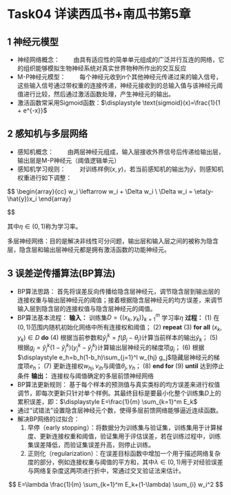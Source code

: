# Task04 详读西瓜书+南瓜书第5章

## 1 神经元模型

- 神经网络概念：
  &emsp;&emsp;由具有适应性的简单单元组成的广泛并行互连的网络，它的组织能够模拟生物神经系统对真实世界物种所作出的交互反应
- M-P神经元模型：
  &emsp;&emsp;每个神经元收到$n$个其他神经元传递过来的输入信号，这些输入信号通过带权重的连接传递，神经元接收到的总输入值与该神经元阈值进行比较，然后通过激活函数处理，产生神经元的输出。
- 激活函数常采用Sigmoid函数：$\displaystyle \text{sigmoid}(x)=\frac{1}{1 + e^{-x}}$

## 2 感知机与多层网络

- 感知机概念：
  &emsp;&emsp;由两层神经元组成，输入层接收外界信号后传递给输出层，输出层是M-P神经元（阈值逻辑单元）
- 感知机学习规则：
  &emsp;&emsp;对训练样例$(x,y)$，若当前感知机的输出为$\hat{y}$，则感知机权重进行如下调整：

$$
\begin{array}{cc}
 w_i \leftarrow  w_i + \Delta w_i \\
 \Delta w_i = \eta(y-\hat{y})x_i
 \end{array}

$$

其中$\eta \in (0,1)$称为学习率。

多层神经网络：目的是解决非线性可分问题，输出层和输入层之间的被称为隐含层，隐含层和输出层神经元都是拥有激活函数的功能神经元。

## 3 误差逆传播算法(BP算法)

- BP算法思路：
  首先将误差反向传播给隐含层神经元，调节隐含层到输出层的连接权重与输出层神经元的阈值；接着根据隐含层神经元的均方误差，来调节输入层到隐含层的连接权值与隐含层神经元的阈值。
- BP算法基本流程：
  **输入：** 训练集$D=\{(x_k,y_k)\}_{k=1}^m$
  学习率$\eta$
  **过程：**
  (1) 在$(0,1)$范围内随机初始化网络中所有连接权和阈值；
  (2) **repeat**
  (3) **for all** $(x_k,y_k) \in D$ **do**
  (4) 根据当前参数和$\hat{y}_j^k = f(\beta_j-\theta_j)$计算当前样本的输出$\hat{y}_k$；
  (5) 根据$g_j= \hat{y}_j^k (1-\hat{y}_j^k )(y_j^k-\hat{y}_j^k)$计算输出层神经元的梯度项$g_j$；
  (6) 根据$\displaystyle e_h=b_h(1-b_h)\sum_{j=1}^l w_{hj} g_j$隐藏层神经元的梯度项$e_h$；
  (7) 更新连接权$w_{hj},v_{ih}$与阈值$\theta_j,\gamma_h$；
  (8) **end for**
  (9) **until** 达到停止条件
  **输出：** 连接权与阈值确定的多层前馈神经网络
- BP算法更新规则：
  基于每个样本的预测值与真实类标的均方误差来进行权值调节，即每次更新只针对单个样例。其最终目标是要最小化整个训练集$D$上的累积误差，即：$\displaystyle E=\frac{1}{m} \sum_{k=1}^m E_k$
- 通过“试错法”设置隐含层神经元个数，使得多层前馈网络能够逼近连续函数。
- 解决BP网络的过拟合：
  1. 早停（early stopping）：将数据分为训练集与验证集，训练集用于计算梯度、更新连接权重和阈值，验证集用于评估误差，若在训练过程中，训练集误差降低，而验证集误差升高，则停止训练。
  2. 正则化（regularization）：在误差目标函数中增加一个用于描述网络复杂度的部分，例如连接权重与阈值的平方和，其中$\lambda \in (0,1)$用于对经验误差与网络复杂度这两项进行折中，常通过交叉验证法来估计。

$$
E=\lambda \frac{1}{m} \sum_{k=1}^m E_k+(1-\lambda) \sum_{i} w_i^2
$$
